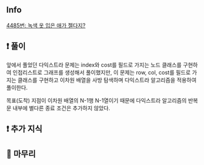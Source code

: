 ## Info
<a href="https://www.acmicpc.net/problem/4485" rel="nofollow">4485번: 녹색 옷 입은 애가 젤다지?</a>

## ❗ 풀이
앞에서 풀었던 다익스트라 문제는 index와 cost를 필드로 가지는 노드 클래스를 구현하여 인접리스트로 그래프를 생성해서 풀이했지만, 이 문제는 row, col, cost를 필드로 가지는 클래스를 구현하고 이차원 배열을 사방 탐색하며 다익스트라 알고리즘을 적용하여 풀이한다.

목표(도착) 지점이 이차원 배열의 N-1행 N-1열이기 때문에 다익스트라 알고리즘의 반복문 내부에 별다른 종료 조건은 추가하지 않았다.
## ❗ 추가 지식


## 🙂 마무리

